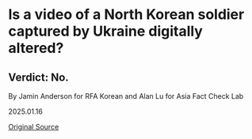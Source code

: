 # Is a video of a North Korean soldier captured by Ukraine digitally altered?

## Verdict: No.

By Jamin Anderson for RFA Korean and Alan Lu for Asia Fact Check Lab

2025.01.16



[Original Source](https://www.rfa.org/english/factcheck/2025/01/16/korea-ukraine-soldiers-video-fact-check/)